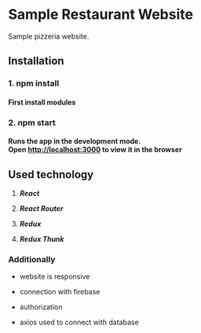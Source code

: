 # Sample Restaurant Website

Sample pizzeria website.

## Installation

### 1. npm install

#### First install modules

### 2. npm start

#### Runs the app in the development mode.</br>Open [http://localhost:3000](http://localhost:3000) to view it in the browser

## Used technology

1. **_React_**

2. **_React Router_**

3. **_Redux_**

4. **_Redux Thunk_**

### Additionally

- website is responsive

- connection with firebase

- authorization

- axios used to connect with database
